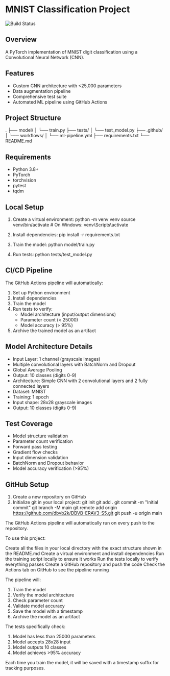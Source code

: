 # MNIST Classification Project

![Build Status](https://github.com/{dbvb2k}/{https://github.com/dbvb2k/DBVB-ERAV3-S5.git}/actions/workflows/ml-pipeline.yml/badge.svg)

## Overview
A PyTorch implementation of MNIST digit classification using a Convolutional Neural Network (CNN).

## Features
- Custom CNN architecture with <25,000 parameters
- Data augmentation pipeline
- Comprehensive test suite
- Automated ML pipeline using GitHub Actions

## Project Structure
.
├── model/
│ └── train.py
├── tests/
│ └── test_model.py
├── .github/
│ └── workflows/
│ └── ml-pipeline.yml
├── requirements.txt
└── README.md

## Requirements
- Python 3.8+
- PyTorch
- torchvision
- pytest
- tqdm
## Local Setup

1. Create a virtual environment:
python -m venv venv
source venv/bin/activate # On Windows: venv\Scripts\activate

2. Install dependencies:
pip install -r requirements.txt

3. Train the model:
python model/train.py

4. Run tests:
python tests/test_model.py

## CI/CD Pipeline

The GitHub Actions pipeline will automatically:
1. Set up Python environment
2. Install dependencies
3. Train the model
4. Run tests to verify:
   - Model architecture (input/output dimensions)
   - Parameter count (< 25000)
   - Model accuracy (> 95%)
5. Archive the trained model as an artifact

## Model Architecture Details
- Input Layer: 1 channel (grayscale images)
- Multiple convolutional layers with BatchNorm and Dropout
- Global Average Pooling
- Output: 10 classes (digits 0-9)
- Architecture: Simple CNN with 2 convolutional layers and 2 fully connected layers
- Dataset: MNIST
- Training: 1 epoch
- Input shape: 28x28 grayscale images
- Output: 10 classes (digits 0-9)

## Test Coverage
- Model structure validation
- Parameter count verification
- Forward pass testing
- Gradient flow checks
- Input dimension validation
- BatchNorm and Dropout behavior
- Model accuracy verification (>95%)

## GitHub Setup

1. Create a new repository on GitHub
2. Initialize git in your local project:
git init
git add .
git commit -m "Initial commit"
git branch -M main
git remote add origin https://github.com/dbvb2k/DBVB-ERAV3-S5.git
git push -u origin main


The GitHub Actions pipeline will automatically run on every push to the repository.

To use this project:

Create all the files in your local directory with the exact structure shown in the README.md
Create a virtual environment and install dependencies
Run the training script locally to ensure it works
Run the tests locally to verify everything passes
Create a GitHub repository and push the code
Check the Actions tab on GitHub to see the pipeline running

The pipeline will:
1. Train the model
2. Verify the model architecture
3. Check parameter count
4. Validate model accuracy
5. Save the model with a timestamp
6. Archive the model as an artifact

The tests specifically check:
1. Model has less than 25000 parameters
2. Model accepts 28x28 input
3. Model outputs 10 classes
4. Model achieves >95% accuracy

Each time you train the model, it will be saved with a timestamp suffix for tracking purposes.

